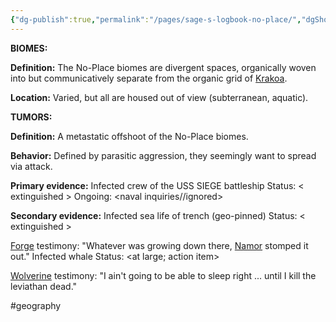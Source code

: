 ```yaml
---
{"dg-publish":true,"permalink":"/pages/sage-s-logbook-no-place/","dgShowLocalGraph":true}
---
```



**BIOMES:**

**Definition:** The No-Place biomes are divergent spaces, organically woven into but communicatively separate from the organic grid of [Krakoa](https://x-men.fandom.com/wiki/Krakoa?so=search). 

**Location:** Varied, but all are housed out of view (subterranean, aquatic). 

**TUMORS:**

**Definition:** A metastatic offshoot of the No-Place biomes. 

**Behavior:** Defined by parasitic aggression, they seemingly want to spread via attack. 

**Primary evidence:** Infected crew of the USS SIEGE battleship Status: < extinguished > 
Ongoing: <naval inquiries//ignored> 

**Secondary evidence:** Infected sea life of trench (geo-pinned) Status: < extinguished > 

[Forge](https://x-men.fandom.com/wiki/Forge) testimony: 
"Whatever was growing down there, [Namor](https://x-men.fandom.com/wiki/Namor)  stomped it out." 
Infected whale 
Status: <at large; action item> 

[Wolverine](https://x-men.fandom.com/wiki/Wolverine?so=search) testimony: 
"I ain't going to be able to sleep right ... until I kill the leviathan dead." 

#geography 